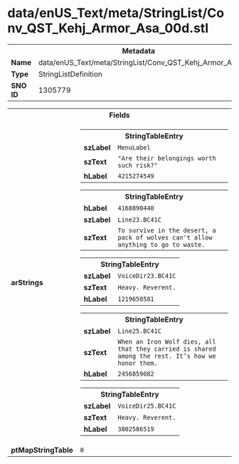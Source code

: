 <h1>data/enUS_Text/meta/StringList/Conv_QST_Kehj_Armor_Asa_00d.stl</h1><table><tr><th colspan="100%">Metadata</th></tr><tr><td><b>Name</b></td><td>data/enUS_Text/meta/StringList/Conv_QST_Kehj_Armor_Asa_00d.stl</td></tr><tr><td><b>Type</b></td><td>StringListDefinition</td></tr><tr><td><b>SNO ID</b></td><td>1305779</td></tr></table>

<table><tr><th colspan="100%">Fields</th></tr><tr><td><b>arStrings</b></td><td><table><tr><th colspan="100%">StringTableEntry</th></tr><tr><td><b>szLabel</b></td><td><code>MenuLabel</code></td></tr><tr><td><b>szText</b></td><td><code>"Are their belongings worth such risk?"</code></td></tr><tr><td><b>hLabel</b></td><td><code>4215274549</code></td></tr></table>


<table><tr><th colspan="100%">StringTableEntry</th></tr><tr><td><b>hLabel</b></td><td><code>4168890440</code></td></tr><tr><td><b>szLabel</b></td><td><code>Line23.BC41C</code></td></tr><tr><td><b>szText</b></td><td><code>To survive in the desert, a pack of wolves can't allow anything to go to waste.</code></td></tr></table>


<table><tr><th colspan="100%">StringTableEntry</th></tr><tr><td><b>szLabel</b></td><td><code>VoiceDir23.BC41C</code></td></tr><tr><td><b>szText</b></td><td><code>Heavy. Reverent.</code></td></tr><tr><td><b>hLabel</b></td><td><code>1219650581</code></td></tr></table>


<table><tr><th colspan="100%">StringTableEntry</th></tr><tr><td><b>szLabel</b></td><td><code>Line25.BC41C</code></td></tr><tr><td><b>szText</b></td><td><code>When an Iron Wolf dies, all that they carried is shared among the rest. It’s how we honor them.</code></td></tr><tr><td><b>hLabel</b></td><td><code>2456859082</code></td></tr></table>


<table><tr><th colspan="100%">StringTableEntry</th></tr><tr><td><b>szLabel</b></td><td><code>VoiceDir25.BC41C</code></td></tr><tr><td><b>szText</b></td><td><code>Heavy. Reverent.</code></td></tr><tr><td><b>hLabel</b></td><td><code>3802586519</code></td></tr></table>


</td></tr><tr><td><b>ptMapStringTable</b></td><td><code>0</code></td></tr></table>

